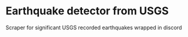 # Earthquake detector from USGS
 Scraper for significant USGS recorded earthquakes wrapped in discord
